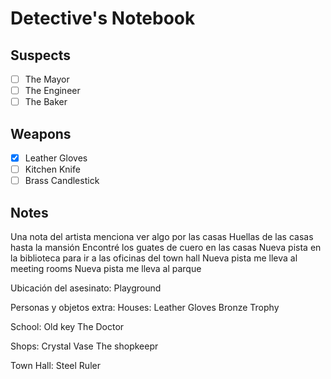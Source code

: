 # Detective's Notebook

## Suspects
- [ ] The Mayor
- [ ] The Engineer
- [ ] The Baker

## Weapons
- [x] Leather Gloves
- [ ] Kitchen Knife
- [ ] Brass Candlestick

## Notes
Una nota del artista menciona ver algo por las casas
Huellas de las casas hasta la mansión
Encontré los guates de cuero en las casas
Nueva pista en la biblioteca para ir a las oficinas del town hall
Nueva pista me lleva al meeting rooms
Nueva pista me lleva al parque

Ubicación del asesinato: Playground

Personas y objetos extra:
Houses:
Leather Gloves
Bronze Trophy

School:
Old key
The Doctor

Shops:
Crystal Vase
The shopkeepr

Town Hall:
Steel Ruler